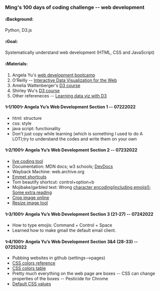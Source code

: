 <h3>Ming's 100 days of coding challenge -- web development</h3>
<h4>💧Background:</h4>Python, D3.js
<h4>💧Goal:</h4>Systematically understand web development (HTML, CSS and JavaScript)
<h4>💧Materials:</h4>
<ol>
<li>Angela Yu's <a href="https://www.udemy.com/course/the-complete-web-development-bootcamp/">web development bootcamp</a></li>
<li>O’Reilly -- <a href="https://www.amazon.com/Interactive-Data-Visualization-Web-Introduction/dp/1449339735">Interactive Data Visualization for the Web</a></li>
<li>Amelia Wattenberger's <a href="https://www.newline.co/fullstack-d3">D3 course</a></li>
<li>Shirley Wu's <a href="https://frontendmasters.com/teachers/shirley-wu/">D3 course</a></li>
<li>Other refereneces -- <a href="https://medium.com/@didoesdigital/learning-data-viz-with-d3-8b54afcef74">Learning data viz with D3</a></li>
</ol>

<h4>✨1/100✨ Angela Yu’s Web Development Section 1 -- 07222022</h4>
<ul>
<li>html: structure</li>
<li>css: style</li>
<li>java script: functionality</li>
<li>Don't just copy while learning (which is something I used to do A LOT);try to understand the codes and write them on your own</li>
 </ul>
<h4>✨2/100✨ Angela Yu’s Web Development Section 2 -- 07232022</h4>
<ul>
<li><a href="https://codepen.io/">live coding tool</a></li>
<li>Documentation: MDN docs; w3 schools; <a href="https://devdocs.io">DevDocs</a></li>
<li>Wayback Machine: web.archive.org</li>
<li><a href="https://docs.emmet.io/cheat-sheet/">Emmet shortcuts</a></li>
<li>Tom beautify shortcut: control+option+b</li>
<li>Mojibake/garbled text: Wrong <a href="https://unicode-table.com/en/">character encoding(including emojis!)</a>; <a href="https://www.joelonsoftware.com/2003/10/08/the-absolute-minimum-every-software-developer-absolutely-positively-must-know-about-unicode-and-character-sets-no-excuses/">Some extra reading</a></li>
<li><a href="https://crop-circle.imageonline.co/">Crop image online</a></li>
<li><a href="https://www.befunky.com/create/resize-image/">Resize image tool</a></li>
</ul>
<h4>✨3/100✨ Angela Yu’s Web Development Section 3 (21-27) -- 07242022</h4>
<ul>
<li>How to type emojis: Command + Control + Space</li>
<li>Learned how to make gmail the default email client.</li>
</ul>
<h4>✨4/100✨ Angela Yu’s Web Development Section 3&4 (28-33) -- 07252022</h4>
<ul>
<li>Pubbing websites in github (settings-->pages)</li>
<li><a href="https://colorhunt.co/">CSS colors reference</a></li>
<li><a href="https://developer.mozilla.org/en-US/docs/Web/CSS/color_value">CSS colors table</a></li>
<li>Pretty much everything on the web page are boxes -- CSS can change properties of the boxes -- Pesticide for Chrome</li>
<li><a href="https://www.w3schools.com/cssref/css_default_values.asp">Default CSS values</a></li> 
</ul>
